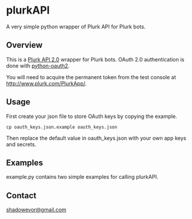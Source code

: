 # plurkAPI
A very simple python wrapper of Plurk API for Plurk bots.

## Overview
This is a [Plurk API 2.0](http://www.plurk.com/API) wrapper for Plurk bots. OAuth 2.0 authentication is done with [python-oauth2](https://github.com/joestump/python-oauth2).

You will need to acquire the permanent token from the test console at http://www.plurk.com/PlurkApp/.

## Usage

First create your json file to store OAuth keys by copying the example.

	cp oauth_keys.json.example oauth_keys.json

Then replace the default value in oauth_keys.json with your own app keys and secrets.

## Examples
example.py contains two simple examples for calling plurkAPI.

## Contact
shadowevor@gmail.com

